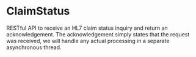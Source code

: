 # ClaimStatus

RESTful API to receive an HL7 claim status inquiry and return an acknowledgement.
The acknowledgement simply states that the request was received, we will handle 
any actual processing in a separate asynchronous thread.
